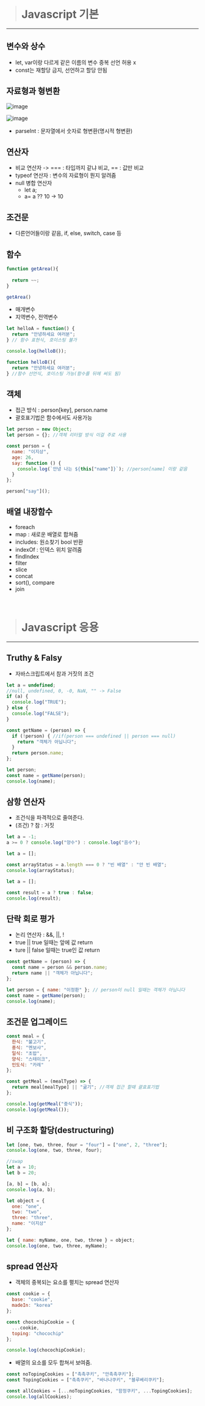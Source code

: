 > # Javascript 기본

<hr>

## 변수와 상수

- let, var이랑 다르게 같은 이름의 변수 중복 선언 허용 x
- const는 재할당 금지, 선언하고 할당 안됨


## 자료형과 형변환

![image](https://user-images.githubusercontent.com/76837780/171782095-7bb32b2d-1383-402b-9eac-9bb0dae266e5.png)

![image](https://user-images.githubusercontent.com/76837780/171859222-0058a7bd-eb29-4e2a-bbb9-d74f05436876.png)

- parseInt : 문자열에서 숫자로 형변환(명시적 형변환)

## 연산자

- 비교 연산자 -> === : 타입까지 같냐 비교, == : 값만 비교
- typeof 연산자 : 변수의 자료형이 뭔지 알려줌
- null 병합 연산자
  - let a; 
  - a= a ?? 10 -> 10

## 조건문

- 다른언어들이랑 같음, if, else, switch, case 등

## 함수

```javascript
function getArea(){
  
  return ~~;
}

getArea()
```
- 매개변수
- 지역변수, 전역변수

```javascript
let helloA = function() {
  return "안녕하세요 여러분";
} // 함수 표현식, 호이스팅 불가
```


```javascript
console.log(helloB());

function helloB(){
  return "안녕하세요 여러분";
} //함수 선언식, 호이스팅 가능(함수를 뒤에 써도 됨)
```



## 객체

- 접근 방식 : person[key], person.name
- 괄호표기법은 함수에서도 사용가능

```javascript
let person = new Object;
let person = {}; //객체 리터럴 방식 이걸 주로 사용
``` 
```javascript
const person = {
  name: "이지상",
  age: 26,
  say: function () {
    console.log(`안녕 나는 ${this["name"]}`); //person[name] 이랑 같음
  }
};

person["say"]();
```

## 배열 내장함수

- foreach
- map : 새로운 배열로 합쳐줌
- includes: 원소찾기 bool 반환
- indexOf : 인덱스 위치 알려줌
- findIndex
- filter
- slice
- concat
- sort(), compare
- join

<br>

> # Javascript 응용

<hr>

## Truthy & Falsy

- 자바스크립트에서 참과 거짓의 조건

```javascript
let a = undefined;
//null, undefined, 0, -0, NaN, "" -> False
if (a) {
  console.log("TRUE");
} else {
  console.log("FALSE");
}
```

```javascript
const getName = (person) => {
  if (!person) { //if(person === undefined || person === null)
    return "객체가 아닙니다"; 
  }
  return person.name;
};

let person;
const name = getName(person);
console.log(name);
```

## 삼항 연산자

- 조건식을 파격적으로 줄여준다.
- (조건) ? 참 : 거짓

```javascript
let a = -1;
a >= 0 ? console.log("양수") : console.log("음수");
```

```javascript
let a = [];

const arrayStatus = a.length === 0 ? "빈 배열" : "안 빈 배열";
console.log(arrayStatus);
```

```javascript
let a = [];

const result = a ? true : false;
console.log(result);
```

## 단락 회로 평가

- 논리 연산자 : &&, ||, !
- true || true 일때는 앞에 값 return
- ture || false 일때는 true인 값 return

```javascript
const getName = (person) => {
  const name = person && person.name;
  return name || "객체가 아닙니다";
};

let person = { name: "이정환" }; // person이 null 일때는 객체가 아닙니다 
const name = getName(person);
console.log(name);
```

## 조건문 업그레이드

```javascript
const meal = {
  한식: "불고기",
  중식: "멘보샤",
  일식: "초밥",
  양식: "스테이크",
  인도식: "카레"
};

const getMeal = (mealType) => {
  return meal[mealType] || "굶기"; //객체 접근 할때 괄효표기법
};

console.log(getMeal("중식"));
console.log(getMeal());
```

## 비 구조화 할당(destructuring)

```javascript
let [one, two, three, four = "four"] = ["one", 2, "three"];
console.log(one, two, three, four);
```

```javascript
//swap
let a = 10;
let b = 20;

[a, b] = [b, a];
console.log(a, b);
```

```javascript
let object = {
  one: "one",
  two: "two",
  three: "three",
  name: "이지상"
};

let { name: myName, one, two, three } = object;
console.log(one, two, three, myName); 
```

## spread 연산자

- 객체의 중복되는 요소를 펼치는 spread 연산자

```javascript
const cookie = {
  base: "cookie",
  madeIn: "korea"
};

const chocochipCookie = {
  ...cookie,
  toping: "chocochip"
};

console.log(chocochipCookie);
```

- 배열의 요소를 모두 합쳐서 보여줌.

```javascript
const noTopingCookies = ["촉촉쿠키", "안촉촉쿠키"];
const TopingCookies = ["촉촉쿠키", "바나나쿠키", "블루베리쿠키"];

const allCookies = [...noTopingCookies, "함정쿠키", ...TopingCookies];
console.log(allCookies);

```

